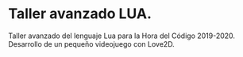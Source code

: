 # Taller avanzado LUA.
Taller avanzado del lenguaje Lua para la Hora del Código 2019-2020. Desarrollo de un pequeño videojuego con Love2D.
